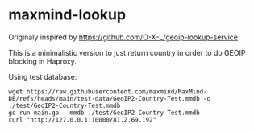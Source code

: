 # maxmind-lookup

Originaly inspired by <https://github.com/O-X-L/geoip-lookup-service>

This is a minimalistic version to just return country in order to do GEOIP blocking in Haproxy.

Using test database:

```shell
wget https://raw.githubusercontent.com/maxmind/MaxMind-DB/refs/heads/main/test-data/GeoIP2-Country-Test.mmdb -o ./test/GeoIP2-Country-Test.mmdb
go run main.go --mmdb ./test/GeoIP2-Country-Test.mmdb
curl "http://127.0.0.1:10000/81.2.69.192"
```
